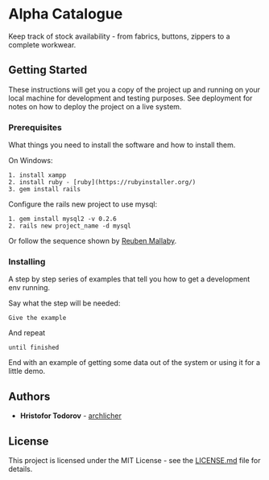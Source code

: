 # Alpha Catalogue

Keep track of stock availability - from fabrics, buttons, zippers to a complete workwear.

## Getting Started

These instructions will get you a copy of the project up and running on your local machine for development and testing purposes. See deployment for notes on how to deploy the project on a live system.

### Prerequisites

What things you need to install the software and how to install them.

On Windows:

```
1. install xampp
2. install ruby - [ruby](https://rubyinstaller.org/)
3. gem install rails
```

Configure the rails new project to use mysql:

```
1. gem install mysql2 -v 0.2.6
2. rails new project_name -d mysql
```

Or follow the sequence shown by [Reuben Mallaby](https://stackoverflow.com/questions/5996834/how-to-install-ruby-on-rails-with-mysql-and-get-it-working-a-step-by-step-guide).

### Installing

A step by step series of examples that tell you how to get a development env running.

Say what the step will be needed:

```
Give the example
```

And repeat

```
until finished
```

End with an example of getting some data out of the system or using it for a little demo.


## Authors

* **Hristofor Todorov** - [archlicher](https://github.com/archlicher)

## License

This project is licensed under the MIT License - see the [LICENSE.md](LICENSE.md) file for details.
